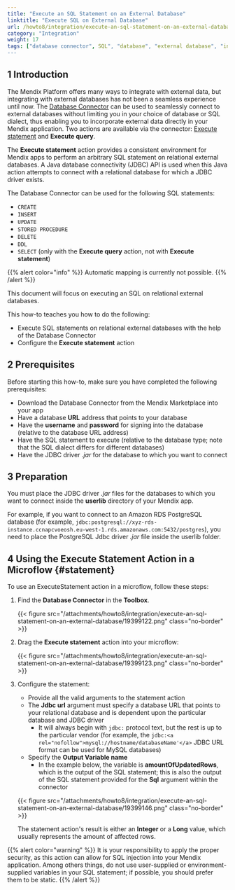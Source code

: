 ```yaml
---
title: "Execute an SQL Statement on an External Database"
linktitle: "Execute SQL on External Database"
url: /howto8/integration/execute-an-sql-statement-on-an-external-database/
category: "Integration"
weight: 17
tags: ["database connector", SQL", "database", "external database", "integration"]
---
```


## 1 Introduction

The Mendix Platform offers many ways to integrate with external data, but integrating with external databases has not been a seamless experience until now. The [Database Connector](/appstore/modules/database-connector/) can be used to seamlessly connect to external databases without limiting you in your choice of database or SQL dialect, thus enabling you to incorporate external data directly in your Mendix application. Two actions are available via the connector: [Execute statement](#statement) and **Execute query**.

The **Execute statement** action provides a consistent environment for Mendix apps to perform an arbitrary SQL statement on relational external databases. A Java database connectivity (JDBC) API is used when this Java action attempts to connect with a relational database for which a JDBC driver exists.

The Database Connector can be used for the following SQL statements:

* `CREATE`
* `INSERT`
* `UPDATE`
* `STORED PROCEDURE`
* `DELETE`
* `DDL`
* `SELECT` (only with the **Execute query** action, not with **Execute statement**)

{{% alert color="info" %}}
Automatic mapping is currently not possible.
{{% /alert %}}

This document will focus on executing an SQL on relational external databases.

This how-to teaches you how to do the following:

* Execute SQL statements on relational external databases with the help of the Database Connector
* Configure the **Execute statement** action

## 2 Prerequisites

Before starting this how-to, make sure you have completed the following prerequisites:

* Download the Database Connector from the Mendix Marketplace into your app
* Have a database **URL** address that points to your database
* Have the **username** and **password** for signing into the database (relative to the database URL address)
* Have the SQL statement to execute (relative to the database type; note that the SQL dialect differs for different databases)
* Have the JDBC driver *.jar* for the database to which you want to connect

## 3 Preparation

You must place the JDBC driver *.jar* files for the databases to which you want to connect inside the **userlib** directory of your Mendix app. 

For example, if you want to connect to an Amazon RDS PostgreSQL database (for example, `jdbc:postgresql://xyz-rds-instance.ccnapcvoeosh.eu-west-1.rds.amazonaws.com:5432/postgres`), you need to place the PostgreSQL Jdbc driver *.jar* file inside the userlib folder.

## 4 Using the Execute Statement Action in a Microflow {#statement}

To use an ExecuteStatement action in a microflow, follow these steps:

1. Find the **Database Connector** in the **Toolbox**.

    {{< figure src="/attachments/howto8/integration/execute-an-sql-statement-on-an-external-database/19399122.png" class="no-border" >}}

2. Drag the **Execute statement** action into your microflow: 

    {{< figure src="/attachments/howto8/integration/execute-an-sql-statement-on-an-external-database/19399123.png" class="no-border" >}}

3. Configure the statement:
    * Provide all the valid arguments to the statement action
    * The **Jdbc url** argument must specify a database URL that points to your relational database and is dependent upon the particular database and JDBC driver
        * It will always begin with `jdbc:` protocol text, but the rest is up to the particular vendor (for example, the `jdbc:<a rel="nofollow">mysql://hostname/databaseName'</a>` JDBC URL format can be used for MySQL databases)
    * Specify the **Output Variable name**
        * In the example below, the variable is **amountOfUpdatedRows**, which is the  output of the SQL statement; this is also the output of the SQL statement provided for the **Sql** argument within the connector

    {{< figure src="/attachments/howto8/integration/execute-an-sql-statement-on-an-external-database/19399146.png" class="no-border" >}}

    The statement action's result is either an **Integer** or a **Long** value, which usually represents the amount of affected rows.

{{% alert color="warning" %}}
It is your responsibility to apply the proper security, as this action can allow for SQL injection into your Mendix application. Among others things, do not use user-supplied or environment-supplied variables in your SQL statement; if possible, you should prefer them to be static.
{{% /alert %}}
